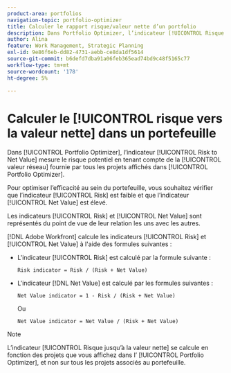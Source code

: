```yaml
---
product-area: portfolios
navigation-topic: portfolio-optimizer
title: Calculer le rapport risque/valeur nette d’un portfolio
description: Dans Portfolio Optimizer, l’indicateur [!UICONTROL Risque par rapport à la valeur nette] mesure le Risque potentiel en prenant en compte la valeur nette fournie par tous les projets affichés dans Portfolio Optimizer.
author: Alina
feature: Work Management, Strategic Planning
exl-id: 9e86f6eb-dd82-4731-aebb-ce8da1df5614
source-git-commit: b6defd7dba91a06feb365ead74bd9c48f5165c77
workflow-type: tm+mt
source-wordcount: '178'
ht-degree: 5%

---
```


# Calculer le [!UICONTROL risque vers la valeur nette] dans un portefeuille

Dans [!UICONTROL Portfolio Optimizer], l’indicateur [!UICONTROL  Risk to Net Value] mesure le risque potentiel en tenant compte de la [!UICONTROL valeur réseau] fournie par tous les projets affichés dans [!UICONTROL Portfolio Optimizer]. 

Pour optimiser l’efficacité au sein du portefeuille, vous souhaitez vérifier que l’indicateur [!UICONTROL Risk] est faible et que l’indicateur [!UICONTROL Net Value] est élevé. 

Les indicateurs [!UICONTROL Risk] et [!UICONTROL Net Value] sont représentés du point de vue de leur relation les uns avec les autres.

[!DNL Adobe Workfront] calcule les indicateurs [!UICONTROL Risk] et [!UICONTROL Net Value] à l&#39;aide des formules suivantes :

* L&#39;indicateur [!UICONTROL Risk] est calculé par la formule suivante :

  ```
  Risk indicator = Risk / (Risk + Net Value)
  ```

* L&#39;indicateur [!DNL Net Value] est calculé par les formules suivantes :

  ```
  Net Value indicator = 1 - Risk / (Risk + Net Value)
  ```

  Ou

  ```
  Net Value indicator = Net Value / (Risk + Net Value)
  ```

>[!NOTE]
>
>L’indicateur [!UICONTROL Risque jusqu’à la valeur nette] se calcule en fonction des projets que vous affichez dans l’ [!UICONTROL Portfolio Optimizer], et non sur tous les projets associés au portefeuille. 

